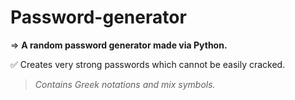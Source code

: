 # Password-generator
 
⇒ **A random password generator made via Python.**

✅ Creates very strong passwords which cannot be easily cracked.
 
> _Contains Greek notations and mix symbols._



